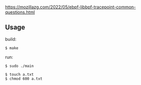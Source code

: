 
https://mozillazg.com/2022/05/ebpf-libbpf-tracepoint-common-questions.html

## Usage

build:

```
$ make
```

run:

```
$ sudo ./main

$ touch a.txt
$ chmod 600 a.txt
```

